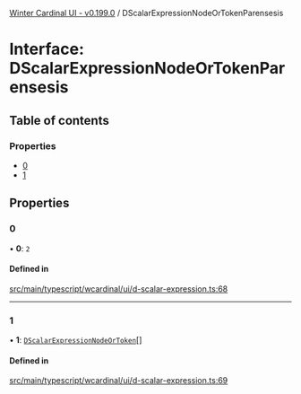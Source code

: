 [Winter Cardinal UI - v0.199.0](../index.md) / DScalarExpressionNodeOrTokenParensesis

# Interface: DScalarExpressionNodeOrTokenParensesis

## Table of contents

### Properties

- [0](DScalarExpressionNodeOrTokenParensesis.md#0)
- [1](DScalarExpressionNodeOrTokenParensesis.md#1)

## Properties

### 0

• **0**: ``2``

#### Defined in

[src/main/typescript/wcardinal/ui/d-scalar-expression.ts:68](https://github.com/winter-cardinal/winter-cardinal-ui/blob/v0.199.0/src/main/typescript/wcardinal/ui/d-scalar-expression.ts#L68)

___

### 1

• **1**: [`DScalarExpressionNodeOrToken`](../index.md#dscalarexpressionnodeortoken)[]

#### Defined in

[src/main/typescript/wcardinal/ui/d-scalar-expression.ts:69](https://github.com/winter-cardinal/winter-cardinal-ui/blob/v0.199.0/src/main/typescript/wcardinal/ui/d-scalar-expression.ts#L69)
